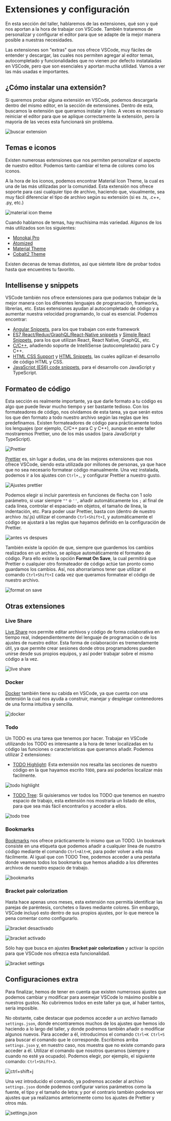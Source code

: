 # Extensiones y configuración

En esta sección del taller, hablaremos de las extensiones, qué son y qué nos aportan a la hora de trabajar con VSCode. También trataremos de personalizar y configurar el editor para que se adapte de la mejor manera posible a nuestras necesidades.

Las extensiones son "extras" que nos ofrece VSCode, muy fáciles de entender y descargar, las cuales nos permiten agregar al editor temas, autocompletado y funcionalidades que no vienen por defecto instataladas en VSCode, pero que son esenciales y aportan mucha utilidad. Vamos a ver las más usadas e importantes.

## ¿Cómo instalar una extensión?

Si queremos probar alguna extensión en VSCode, podemos descargarla dentro del mismo editor, en la sección de extensiones. Dentro de esta, buscamos la extensión que queramos instalar y listo. A veces es necesario reiniciar el editor para que se aplique correctamente la extensión, pero la mayoría de las veces esta funcionará sin problema.

![buscar extension](images/extensiones/buscar-extension.png)

## Temas e iconos

Existen numerosas extensiones que nos permiten personalizar el aspecto de nuestro editor. Podemos tanto cambiar el tema de colores como los iconos.

A la hora de los iconos, podemos encontrar Material Icon Theme, la cual es una de las más utilizadas por la comunidad. Esta extensión nos ofrece soporte para casi cualquier tipo de archivo, haciendo que, visualmente, sea muy fácil diferenciar el tipo de archivo según su extensión (si es .ts, .c++, .py, etc.)

![material icon theme](images/extensiones/material-icon-theme.png)

Cuando hablamos de temas, hay muchísima más variedad. Algunos de los más utilizados son los siguientes:

- [Monokai Pro](https://marketplace.visualstudio.com/items?itemName=monokai.theme-monokai-pro-vscode)
- [Atomized](https://marketplace.visualstudio.com/items?itemName=emroussel.atomize-atom-one-dark-theme)
- [Material Theme](https://material-theme.site/)
- [Cobalt2 Theme](https://marketplace.visualstudio.com/items?itemName=wesbos.theme-cobalt2)

Existen decenas de temas distintos, así que siéntete libre de probar todos hasta que encuentres tu favorito.

## Intellisense y snippets

VSCode también nos ofrece extensiones para que podamos trabajar de la mejor manera con los diferentes lenguajes de programación, framworks, librerias, etc. Estas extensiones ayudan al autocompletado de código y a aumentar nuestra velocidad programando, lo cual es esencial. Podemos encontrar:

- [Angular Snippets](https://marketplace.visualstudio.com/items?itemName=johnpapa.Angular2), para los que trabajan con este framework
- [ES7 React/Redux/GraphQL/React-Native snippets](https://marketplace.visualstudio.com/items?itemName=dsznajder.es7-react-js-snippets) y [Simple React Snippets](https://marketplace.visualstudio.com/items?itemName=burkeholland.simple-react-snippets), para los que utilizan React, React Native, GraphQL, etc.
- [C/C++](https://marketplace.visualstudio.com/items?itemName=ms-vscode.cpptools), añadiendo soporte de IntelliSense (autocompletado) para C y C++.
- [HTML CSS Support](https://marketplace.visualstudio.com/items?itemName=ecmel.vscode-html-css) y [HTML Snippets](https://marketplace.visualstudio.com/items?itemName=abusaidm.html-snippets), las cuales agilizan el desarrollo de código HTML y CSS.
- [JavaScript (ES6) code snippets](https://marketplace.visualstudio.com/items?itemName=xabikos.JavaScriptSnippets), para el desarrollo con JavaScript y TypeScript.

## Formateo de código

Esta sección es realmente importante, ya que darle formato a tu código es algo que puede llevar mucho tiempo y ser bastante tedioso. Con los formateadores de código, nos olvidamos de esta tarea, ya que serán estos los que den formato a todo nuestro archivo según las reglas que les predefinamos. Existen formateadores de código para prácticamente todos los lenguajes (por ejemplo, C/C++ para C y C++), aunque en este taller mostraremos Prettier, uno de los más usados (para JavaScript y TypeScript).

![Prettier](images/extensiones/prettier.png)

[Prettier](https://marketplace.visualstudio.com/items?itemName=esbenp.prettier-vscode) es, sin lugar a dudas, una de las mejores extensiones que nos ofrece VSCode, siendo esta utilizada por millones de personas, ya que hace que no sea necesario formatear código manualmente. Una vez instalada, podemos ir a los ajustes con `Ctrl+,`, y configurar Prettier a nuestro gusto.

![Ajustes prettier](images/extensiones/prettier-ajustes.png)

Podemos elegir si incluir parentesis en funciones de flecha con 1 solo parámetro, si usar siempre `""` o `''`, añadir automáticamente los `;` al final de cada línea, controlar el espaciado en objetos, el tamaño de línea, la indentación, etc. Para poder usar Prettier, basta con (dentro de nuestro archivo .ts/.js) utilizar el comando `Ctrl+Shift+I`, y automáticamente el código se ajustará a las reglas que hayamos definido en la configuración de Prettier.

![antes vs despues](images/extensiones/antes-despues.png)

También existe la opción de que, siempre que guardemos los cambios realizados en un archivo, se aplique automáticamente el formateo de código. Para ello existe la opción **Format On Save**, la cual permitirá que Prettier o cualquier otro formateador de código actúe tan pronto como guardamos los cambios. Así, nos ahorraríamos tener que utilizar el comando `Ctrl+Shift+I` cada vez que queramos formatear el código de nuestro archivo.

![format on save](images/extensiones/format-on-save.png)

## Otras extensiones

### Live Share

[Live Share](https://visualstudio.microsoft.com/es/services/live-share/) nos permite editar archivos y código de forma colaborativa en tiempo real, independientemente del lenguaje de programación o de los ajustes de nuestro editor. Esta forma de colaboración es tremendamente útil, ya que permite crear sesiones donde otros programadores pueden unirse desde sus propios equipos, y así poder trabajar sobre el mismo código a la vez.

![live share](images/extensiones/live-share.png)

### Docker

[Docker](https://code.visualstudio.com/docs/containers/overview) también tiene su cabida en VSCode, ya que cuenta con una extensión la cual nos ayuda a construir, manejar y desplegar contenedores de una forma intuitiva y sencilla.

![docker](images/extensiones/docker.png)

### Todo

Un TODO es una tarea que tenemos por hacer. Trabajar en VSCode utilizando los TODO es interesante a la hora de tener localizadas en tu código las funciones o características que queramos añadir. Podemos utilizar 2 extensiones:

- [TODO Highlight](https://marketplace.visualstudio.com/items?itemName=wayou.vscode-todo-highlight): Esta extensión nos resalta las secciones de nuestro código en la que hayamos escrito `TODO`, para así poderlos localizar más facilmente.

![todo highlight](images/extensiones/todo-h.png)

- [TODO Tree](https://marketplace.visualstudio.com/items?itemName=Gruntfuggly.todo-tree): Si quisieramos ver todos los TODO que tenemos en nuestro espacio de trabajo, esta extensión nos mostraría un listado de ellos, para que sea más fácil encontrarlos y acceder a ellos.

![todo tree](images/extensiones/todo-tree.png)

### Bookmarks

[Bookmarks](https://marketplace.visualstudio.com/items?itemName=alefragnani.Bookmarks) nos ofrece prácticamente lo mismo que un TODO. Un bookmark consiste en una etiqueta que podemos añadir a cualquier línea de nuestro código mediante el comando `Ctrl+Alt+K`, para poder volver a ella más fácilmente. Al igual que con TODO Tree, podemos acceder a una pestaña donde veamos todos los bookmarks que hemos añadido a los diferentes archivos de nuestro espacio de trabajo.

![bookmarks](images/extensiones/bookmarks.png)

### Bracket pair colorization

Hasta hace apenas unos meses, esta extensión nos permitía identificar las parejas de paréntesis, corchetes o llaves mediante colores. Sin embargo, VSCode incluyó esto dentro de sus propios ajustes, por lo que merece la pena comentar como configurarlo.

![bracket desactivado](images/extensiones/bracket-desactivado.png)

![bracket activado](images/extensiones/bracket-activado.png)

Sólo hay que busca en ajustes **Bracket pair colorization** y activar la opción para que VSCode nos ofrezca esta funcionalidad.

![bracket settings](images/extensiones/bracket-settings.png)

## Configuraciones extra

Para finalizar, hemos de tener en cuenta que existen numerosos ajustes que podemos cambiar y modificar para asemejar VSCode lo máximo posible a nuestros gustos. No cubriremos todos en este taller ya que, al haber tantos, sería imposible.

No obstante, cabe destacar que podemos acceder a un archivo llamado `settings.json`, donde encontraremos muchos de los ajustes que hemos ido haciendo a lo largo del taller, y donde podremos también añadir o modificar algunos nuevos. Para acceder a él, introducimos el comando `Ctrl+K Ctrl+S` para buscar el comando que le corresponde. Escribimos arriba `settings.json` y, en nuestro caso, nos muestra que no existe comando para acceder a él. Utilizar el comando que nosotros queramos (siempre y cuando no esté ya ocupado). Podemos elegir, por ejemplo, el siguiente comando: `Ctrl+Shift+J`.

![ctrl+shift+j](images/extensiones/ctrl-shift-j.png)

Una vez introducido el comando, ya podremos acceder al archivo `settings.json` donde podemos configurar varios parámetros como la fuente, el tipo y el tamaño de letra; y por el contrario también podemos ver ajustes que ya realizamos anteriormente como los ajustes de Prettier y otros más.

![settings.json](images/extensiones/settingsjson.png)
